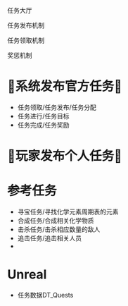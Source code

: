  任务大厅

任务发布机制

任务领取机制

奖惩机制

# 📝系统发布官方任务📝


*  任务领取/任务发布/任务分配
*  任务进行/任务目标
*  任务完成/任务奖励

# 📝玩家发布个人任务📝



# 参考任务

*  寻宝任务/寻找化学元素周期表的元素
*  合成任务/合成相关化学物质
*  击杀任务/击杀相应数量的敌人
*  追击任务/追击相关人员
*  

# Unreal

* 任务数据DT_Quests

